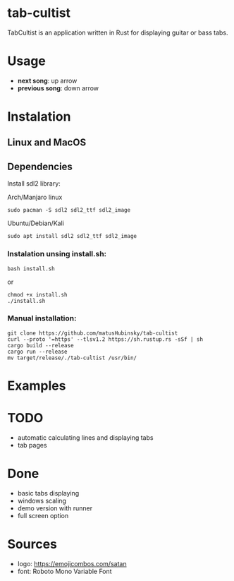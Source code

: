 # tab-cultist
TabCultist is an application written in Rust for displaying guitar or bass tabs. 

# Usage
- **next song**: up arrow
- **previous song**: down arrow

# Instalation

## Linux and MacOS

## Dependencies
Install sdl2 library:

Arch/Manjaro linux
```
sudo pacman -S sdl2 sdl2_ttf sdl2_image
```

Ubuntu/Debian/Kali
```
sudo apt install sdl2 sdl2_ttf sdl2_image
```

### Instalation unsing **install.sh**:
```
bash install.sh
```
or
```
chmod +x install.sh
./install.sh
```

### Manual installation:
```
git clone https://github.com/matusHubinsky/tab-cultist
curl --proto '=https' --tlsv1.2 https://sh.rustup.rs -sSf | sh
cargo build --release
cargo run --release
mv target/release/./tab-cultist /usr/bin/
```

# Examples

# TODO
- automatic calculating lines and displaying tabs
- tab pages

# Done
- basic tabs displaying
- windows scaling
- demo version with runner
- full screen option

# Sources
- logo: https://emojicombos.com/satan
- font: Roboto Mono Variable Font